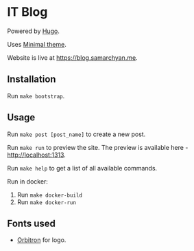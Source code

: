 # IT Blog

Powered by [Hugo](https://gohugo.io/).

Uses [Minimal theme](https://github.com/calintat/minimal).

Website is live at <https://blog.samarchyan.me>.

## Installation

Run `make bootstrap`.

## Usage

Run `make post [post_name]` to create a new post.

Run `make run` to preview the site. The preview is available here - <http://localhost:1313>.

Run `make help` to get a list of all available commands.

Run in docker:

1. Run `make docker-build`
2. Run `make docker-run`

## Fonts used

* [Orbitron](https://fonts.google.com/specimen/Orbitron) for logo.
